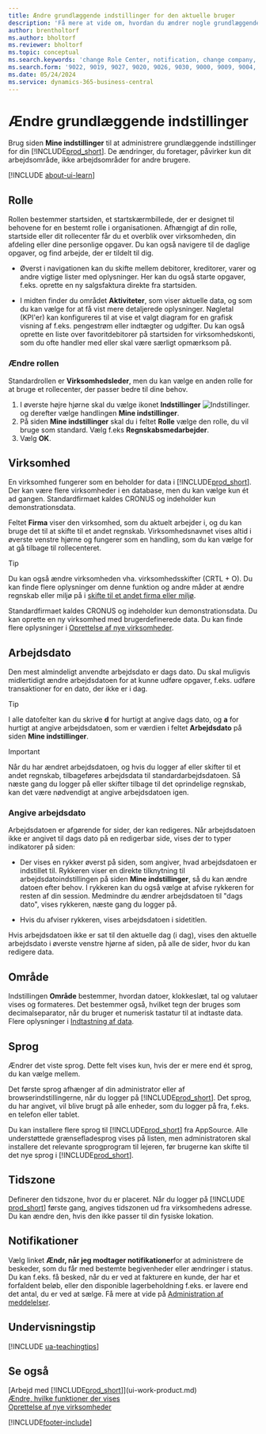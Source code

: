 ```yaml
---
title: Ændre grundlæggende indstillinger for den aktuelle bruger
description: 'Få mere at vide om, hvordan du ændrer nogle grundlæggende indstillinger i Business Central, f. eks. dit rolle og rollecenter, firma, arbejdsdato og tidszone.'
author: brentholtorf
ms.author: bholtorf
ms.reviewer: bholtorf
ms.topic: conceptual
ms.search.keywords: 'change Role Center, notification, change company, change work date, decimal separator'
ms.search.form: '9022, 9019, 9027, 9020, 9026, 9030, 9000, 9009, 9004, 9005, 9024, 9006, 9007, 9010, 9016, 9017'
ms.date: 05/24/2024
ms.service: dynamics-365-business-central
---
```

# <a name="change-basic-settings"></a>Ændre grundlæggende indstillinger

Brug siden **Mine indstillinger** til at administrere grundlæggende indstillinger for din [!INCLUDE[prod_short](includes/prod_short.md)]. De ændringer, du foretager, påvirker kun dit arbejdsområde, ikke arbejdsområder for andre brugere.  

[!INCLUDE [about-ui-learn](includes/about-ui-learn.md)]

## <a name="role"></a><a name="role-center"></a>Rolle

Rollen bestemmer startsiden, et startskærmbillede, der er designet til behovene for en bestemt rolle i organisationen. Afhængigt af din rolle, startside eller dit rollecenter får du et overblik over virksomheden, din afdeling eller dine personlige opgaver. Du kan også navigere til de daglige opgaver, og find arbejde, der er tildelt til dig.

* Øverst i navigationen kan du skifte mellem debitorer, kreditorer, varer og andre vigtige lister med oplysninger. Her kan du også starte opgaver, f.eks. oprette en ny salgsfaktura direkte fra startsiden.

* I midten finder du området **Aktiviteter**, som viser aktuelle data, og som du kan vælge for at få vist mere detaljerede oplysninger. Nøgletal (KPI'er) kan konfigureres til at vise et valgt diagram for en grafisk visning af f.eks. pengestrøm eller indtægter og udgifter. Du kan også oprette en liste over favoritdebitorer på startsiden for virksomhedskonti, som du ofte handler med eller skal være særligt opmærksom på.

### <a name="change-the-role"></a>Ændre rollen

Standardrollen er **Virksomhedsleder**, men du kan vælge en anden rolle for at bruge et rollecenter, der passer bedre til dine behov.  

1. I øverste højre hjørne skal du vælge ikonet **Indstillinger** ![Indstillinger.](media/ui-experience/settings_icon_small.png "Ikonet Indstillinger for rollecenter") og derefter vælge handlingen **Mine indstillinger**.
2. På siden **Mine indstillinger** skal du i feltet **Rolle** vælge den rolle, du vil bruge som standard. Vælg f.eks **Regnskabsmedarbejder**.
3. Vælg **OK**.

## <a name="company"></a><a name="company"></a>Virksomhed

En virksomhed fungerer som en beholder for data i [!INCLUDE[prod_short](includes/prod_short.md)]. Der kan være flere virksomheder i en database, men du kan vælge kun ét ad gangen. Standardfirmaet kaldes CRONUS og indeholder kun demonstrationsdata.

Feltet **Firma** viser den virksomhed, som du aktuelt arbejder i, og du kan bruge det til at skifte til et andet regnskab. Virksomhedsnavnet vises altid i øverste venstre hjørne og fungerer som en handling, som du kan vælge for at gå tilbage til rollecenteret.

> [!TIP]
> Du kan også ændre virksomheden vha. virksomhedsskifter (CRTL + O). Du kan finde flere oplysninger om denne funktion og andre måder at ændre regnskab eller miljø på i [skifte til et andet firma eller miljø](ui-organization-switch.md).

Standardfirmaet kaldes CRONUS og indeholder kun demonstrationsdata. Du kan oprette en ny virksomhed med brugerdefinerede data. Du kan finde flere oplysninger i [Oprettelse af nye virksomheder](about-new-company.md).

<!--
### <a name="to-change-the-company-name"></a>To change the company name

The company name is always displayed at the top left corner and works as an action that you can choose to go back to the Role Center. You can change this name on the **Company Information** page.

1. Choose the ![Sprocket icon to open the Settings menu.](media/ui-experience/settings_icon_small.png) icon, and then choose the **Company Information** action.
2. In the **Name** field, enter the new company name.
3. Leave the page. The system restarts and displays the new company in the top-left corner.

### <a name="to-display-a-company-badge-for-quick-access-to-company-information"></a><a name="badge"></a>To display a company badge for quick access to company information

You can add a customized badge in the top-right corner, which you can choose to quickly view company name and tenant information in a pop-up box. The company badge is also useful when [!INCLUDE[prod_short](includes/prod_short.md)] is embedded in another application, like Microsoft Teams or in some other web application. In these cases, because the [!INCLUDE[web_client](includes/web_client.md)] displays less surrounding contextual information, the company badge serves as the only way to determine which company or environment a record belongs to.

1. Choose the ![Lightbulb that opens the Tell Me feature.](media/ui-search/search_small.png "Tell me what you want to do") icon, enter **Company Information**, and then choose the related link.
2. On the **Company Badge** FastTab, fill in the fields as necessary. [!INCLUDE[tooltip-inline-tip](includes/tooltip-inline-tip_md.md)].

> [!NOTE]
> If a company badge is defined, then you cannot change the company name as described in [To change the company name](ui-change-basic-settings.md#to-change-the-company-name)-->

## <a name="work-date"></a><a name="work-date"></a>Arbejdsdato

Den mest almindeligt anvendte arbejdsdato er dags dato. Du skal muligvis midlertidigt ændre arbejdsdatoen for at kunne udføre opgaver, f.eks. udføre transaktioner for en dato, der ikke er i dag.

> [!TIP]  
> I alle datofelter kan du skrive **d** for hurtigt at angive dags dato, og **a** for hurtigt at angive arbejdsdatoen, som er værdien i feltet **Arbejdsdato** på siden **Mine indstillinger**.

> [!IMPORTANT]  
> Når du har ændret arbejdsdatoen, og hvis du logger af eller skifter til et andet regnskab, tilbageføres arbejdsdata til standardarbejdsdatoen. Så næste gang du logger på eller skifter tilbage til det oprindelige regnskab, kan det være nødvendigt at angive arbejdsdatoen igen.

### <a name="work-date-indication"></a>Angive arbejdsdato

Arbejdsdatoen er afgørende for sider, der kan redigeres. Når arbejdsdatoen ikke er angivet til dags dato på en redigerbar side, vises der to typer indikatorer på siden:

* Der vises en rykker øverst på siden, som angiver, hvad arbejdsdatoen er indstillet til. Rykkeren viser en direkte tilknytning til arbejdsdatoindstillingen på siden **Mine indstillinger**, så du kan ændre datoen efter behov. I rykkeren kan du også vælge at afvise rykkeren for resten af din session. Medmindre du ændrer arbejdsdatoen til "dags dato", vises rykkeren, næste gang du logger på.

* Hvis du afviser rykkeren, vises arbejdsdatoen i sidetitlen.  

Hvis arbejdsdatoen ikke er sat til den aktuelle dag (i dag), vises den aktuelle arbejdsdato i øverste venstre hjørne af siden, på alle de sider, hvor du kan redigere data.

## <a name="region"></a><a name="region"></a>Område

Indstillingen **Område** bestemmer, hvordan datoer, klokkeslæt, tal og valutaer vises og formateres. Det bestemmer også, hvilket tegn der bruges som decimalseparator, når du bruger et numerisk tastatur til at indtaste data. Flere oplysninger i [Indtastning af data](ui-enter-data.md#decimal).

## <a name="language"></a><a name="language"></a>Sprog

Ændrer det viste sprog. Dette felt vises kun, hvis der er mere end ét sprog, du kan vælge mellem.

Det første sprog afhænger af din administrator eller af browserindstillingerne, når du logger på [!INCLUDE[prod_short](includes/prod_short.md)]. Det sprog, du har angivet, vil blive brugt på alle enheder, som du logger på fra, f.eks. en telefon eller tablet.

Du kan installere flere sprog til [!INCLUDE[prod_short](includes/prod_short.md)] fra AppSource. Alle understøttede grænsefladesprog vises på listen, men administratoren skal installere det relevante sprogprogram til lejeren, før brugerne kan skifte til det nye sprog i [!INCLUDE[prod_short](includes/prod_short.md)].  

## <a name="time-zone"></a>Tidszone

Definerer den tidszone, hvor du er placeret. Når du logger på [!INCLUDE [prod_short](includes/prod_short.md)] første gang, angives tidszonen ud fra virksomhedens adresse. Du kan ændre den, hvis den ikke passer til din fysiske lokation.  

## <a name="notifications"></a>Notifikationer

Vælg linket **Ændr, når jeg modtager notifikationer**for at administrere de beskeder, som du får med bestemte begivenheder eller ændringer i status. Du kan f.eks. få besked, når du er ved at fakturere en kunde, der har et forfaldent beløb, eller den disponible lagerbeholdning f.eks. er lavere end det antal, du er ved at sælge. Få mere at vide på [Administration af meddelelser](ui-smart-notifications.md).

## <a name="teaching-tips"></a>Undervisningstip

[!INCLUDE [ua-teachingtips](includes/ua-teachingtips.md)]

## <a name="see-also"></a>Se også

[Arbejd med [!INCLUDE[prod_short](includes/prod_short.md)]](ui-work-product.md)  
[Ændre, hvilke funktioner der vises](ui-experiences.md)  
[Oprettelse af nye virksomheder](about-new-company.md)  

[!INCLUDE[footer-include](includes/footer-banner.md)]
